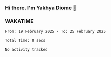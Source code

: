 ### Hi there. I'm Yakhya Diome 👋

### WAKATIME
<!--START_SECTION:waka-->

```txt
From: 19 February 2025 - To: 25 February 2025

Total Time: 0 secs

No activity tracked
```

<!--END_SECTION:waka-->
